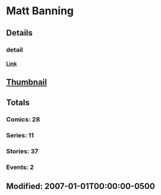 # Matt  Banning 
## Details
### detail
#### [Link](http://marvel.com/comics/creators/779/matt_banning?utm_campaign=apiRef&utm_source=225578a89fc76f3d20fbffda5d17a88d)
## [Thumbnail](http://i.annihil.us/u/prod/marvel/i/mg/6/d0/4bc474c7b8772.jpg)
## Totals
### Comics: 28
### Series: 11
### Stories: 37
### Events: 2
## Modified: 2007-01-01T00:00:00-0500